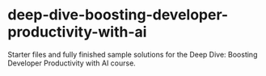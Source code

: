 # deep-dive-boosting-developer-productivity-with-ai
Starter files and fully finished sample solutions for the Deep Dive: Boosting Developer Productivity with AI course.
